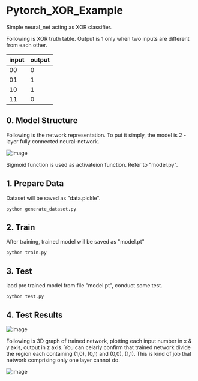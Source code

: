 # Pytorch_XOR_Example
Simple neural_net acting as XOR classifier.

Following is XOR truth table. Output is 1 only when two inputs are different from each other. 

|input|output|
|------|---|
|00|0|
|01|1|
|10|1|
|11|0|



## 0. Model Structure
Following is the network representation. 
To put it simply, the model is 2 - layer fully connected neural-network. 

![image](https://user-images.githubusercontent.com/77431192/140403022-32f1e11b-f95d-4544-b1a3-554ad00125bb.png)

Sigmoid function is used as activateion function.
Refer to "model.py".

## 1. Prepare Data
Dataset will be saved as "data.pickle".
~~~
python generate_dataset.py
~~~

## 2. Train
After training, trained model will be saved as "model.pt"
~~~
python train.py
~~~

## 3. Test
laod pre trained model from file "model.pt", conduct some test.
~~~
python test.py
~~~
## 4. Test Results
![image](https://user-images.githubusercontent.com/77431192/140401320-50c345d5-54b0-486e-bd24-764f96d89d22.png)

Following is 3D graph of trained network, plotting each input number in x & y axis, output in z axis.
You can celarly confirm that trained network divide the region each containing (1,0), (0,1) and (0,0), (1,1).
This is kind of job that network comprising only one layer cannot do. 

![image](https://user-images.githubusercontent.com/77431192/140401298-20e1d65a-8bd6-419c-af39-641e4e54af79.png)

